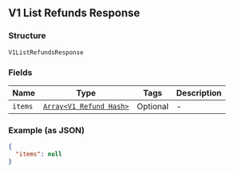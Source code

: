 ## V1 List Refunds Response

### Structure

`V1ListRefundsResponse`

### Fields

| Name | Type | Tags | Description |
|  --- | --- | --- | --- |
| `items` | [`Array<V1 Refund Hash>`]($m/V1Refund) | Optional | - |

### Example (as JSON)

```json
{
  "items": null
}
```

